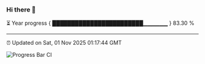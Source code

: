### Hi there 👋

⏳ Year progress { ████████████████████████▁▁▁▁▁▁ } 83.30 %

---

⏰ Updated on Sat, 01 Nov 2025 01:17:44 GMT

![Progress Bar CI](https://github.com/liununu/liununu/workflows/Progress%20Bar%20CI/badge.svg)
